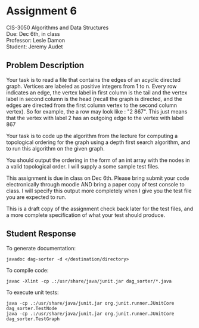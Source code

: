 Assignment 6
============

CIS-3050 Algorithms and Data Structures  
Due:  Dec 6th, in class  
Professor: Lesle Damon  
Student: Jeremy Audet  

Problem Description
-------------------

Your task is to read a file that contains the edges of an acyclic directed
graph. Vertices are labeled as positive integers from 1 to n. Every row
indicates an edge, the vertex label in first column is the tail and the vertex
label in second column is the head (recall the graph is directed, and the edges
are directed from the first column vertex to the second column vertex). So for
example, the a row may look like : "2 867". This just means that the vertex with
label 2 has an outgoing edge to the vertex with label 867

Your task is to code up the algorithm from the lecture for computing a
topological ordering for the graph using a depth first search algorithm, and to
run this algorithm on the given graph.

You should output the ordering in the form of an int array with the nodes in a
valid topological order. I will supply a some sample test files.

This assignment is due in class on Dec 6th. Please bring submit your code
electronically through moodle AND bring a paper copy of test console to class. I
will specify this output more completely when I give you the test file you are
expected to run.

This is a draft copy of the assignment check back later for the test files, and
a more complete specification of what your test should produce.

Student Response
----------------

To generate documentation:

    javadoc dag-sorter -d </destination/directory>

To compile code:

    javac -Xlint -cp .:/usr/share/java/junit.jar dag_sorter/*.java

To execute unit tests:

    java -cp .:/usr/share/java/junit.jar org.junit.runner.JUnitCore dag_sorter.TestNode
    java -cp .:/usr/share/java/junit.jar org.junit.runner.JUnitCore dag_sorter.TestGraph
